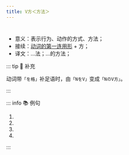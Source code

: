 ```yaml
---
title: V方＜方法＞
---
```

    
# <grammer-content sentence='V[方/かた]＜方法＞' />

- 意义：表示行为、动作的方式、方法；
- 接续：[动词的第一连用形](../../verb.md#_2-动词第一连用形的常见用法) + 方；
- 译文：...法；...的方法；

::: tip :bookmark: 补充

动词带`「を格」`补足语时，由`「NをV」`变成`「NのV方」`。

:::

::: info :books: 例句

1. <grammer-content sentence='ギョーザの**[作り方/つくりかた]**は[家庭/かてい]によって[違い/ちがい]ます。' trans='饺子的做法因家庭而异。' />
2. <grammer-content sentence='[高橋/たかはし]さんは[北京/ぺきん]ダックの**[食べ方/だべかた]**を[知り/しり]ませんでした。' trans='高桥不知道北京烤鸭的吃法。' />
3. <grammer-content sentence='[図書館/としょかん]への**[行き方/いきかた]**を[教え/おしえ]てください。' trans='请告诉我去图书馆该怎么走？' />
4. <grammer-content sentence='[旅行/りょこう][会社/かいしゃ]の**[検索/けんさく]の[仕方/しかた]**を[説明/せつめい]しました。' trans='说明了旅行社的搜索方法。' />

:::
